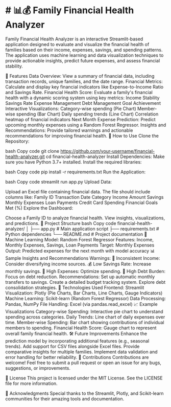 
# # 📊💰 Family Financial Health Analyzer
Family Financial Health Analyzer is an interactive Streamlit-based application designed to evaluate and visualize the financial health of families based on their income, expenses, savings, and spending patterns. The application uses machine learning and data visualization techniques to provide actionable insights, predict future expenses, and assess financial stability.

🌟 Features
Data Overview: View a summary of financial data, including transaction records, unique families, and the date range.
Financial Metrics: Calculate and display key financial indicators like Expense-to-Income Ratio and Savings Rate.
Financial Health Score: Evaluate a family's financial health with a dynamic scoring system using key metrics:
Income Stability
Savings Rate
Expense Management
Debt Management
Goal Achievement
Interactive Visualizations:
Category-wise spending (Pie Chart)
Member-wise spending (Bar Chart)
Daily spending trends (Line Chart)
Correlation heatmap of financial indicators
Next Month Expense Prediction: Predict upcoming monthly expenses using a Random Forest Regressor.
Insights and Recommendations: Provide tailored warnings and actionable recommendations for improving financial health.
🚀 How to Use
Clone the Repository:

bash
Copy code
git clone https://github.com/your-username/financial-health-analyzer.git
cd financial-health-analyzer
Install Dependencies: Make sure you have Python 3.7+ installed. Install the required libraries:

bash
Copy code
pip install -r requirements.txt
Run the Application:

bash
Copy code
streamlit run app.py
Upload Data:

Upload an Excel file containing financial data. The file should include columns like:
Family ID
Transaction Date
Category
Income
Amount
Savings
Monthly Expenses
Loan Payments
Credit Card Spending
Financial Goals Met (%)
Explore the Dashboard:

Choose a Family ID to analyze financial health.
View insights, visualizations, and predictions.
📂 Project Structure
bash
Copy code
financial-health-analyzer/
│
├── app.py                     # Main application script
├── requirements.txt           # Python dependencies
└── README.md                  # Project documentation
🧠 Machine Learning
Model: Random Forest Regressor
Features: Income, Monthly Expenses, Savings, Loan Payments
Target: Monthly Expenses
Output: Predicted expenses for the next month with model accuracy
📊 Sample Insights and Recommendations
Warnings:
🚨 Inconsistent Income: Consider diversifying income sources.
💰 Low Savings Rate: Increase monthly savings.
💸 High Expenses: Optimize spending.
🔗 High Debt Burden: Focus on debt reduction.
Recommendations:
Set up automatic monthly transfers to savings.
Create a detailed budget tracking system.
Explore debt consolidation strategies.
🔧 Technologies Used
Frontend: Streamlit
Visualization: Plotly (Pie Charts, Bar Charts, Line Charts, Gauge Indicators)
Machine Learning: Scikit-learn (Random Forest Regressor)
Data Processing: Pandas, NumPy
File Handling: Excel (via pandas.read_excel)
📈 Example Visualizations
Category-wise Spending: Interactive pie chart to understand spending across categories.
Daily Trends: Line chart of daily expenses over time.
Member-wise Spending: Bar chart showing contributions of individual members to spending.
Financial Health Score: Gauge chart to represent overall family financial health.
🛠 Future Improvements
Enhance the prediction model by incorporating additional features (e.g., seasonal trends).
Add support for CSV files alongside Excel files.
Provide comparative insights for multiple families.
Implement data validation and error handling for better reliability.
🤝 Contributions
Contributions are welcome! Feel free to submit a pull request or open an issue for any bugs, suggestions, or improvements.

📜 License
This project is licensed under the MIT License. See the LICENSE file for more information.

🌟 Acknowledgments
Special thanks to the Streamlit, Plotly, and Scikit-learn communities for their amazing tools and documentation.

